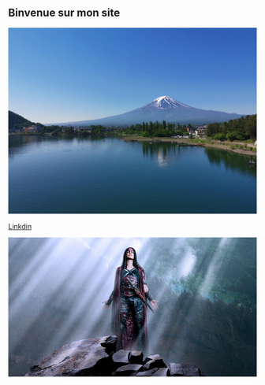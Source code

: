 ## Binvenue sur mon site

![GitHub Logo](/IMG_20190525_082216.jpg)

[Linkdin](https://www.linkedin.com/in/olivier-fransois-0a65361a9/)

![qutre](/the-100-5-temporada-poster-octavia-red-queen.png)
